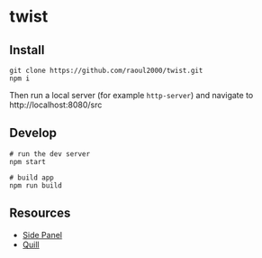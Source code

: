 # twist

## Install

```
git clone https://github.com/raoul2000/twist.git
npm i
```

Then run a local server (for example `http-server`) and navigate to http://localhost:8080/src

## Develop

```shell
# run the dev server
npm start

# build app
npm run build
```

## Resources

- [Side Panel](https://codyhouse.co/demo/slide-in-panel/index.html)
- [Quill](https://codepen.io/anon/pen/gLzmXo)
